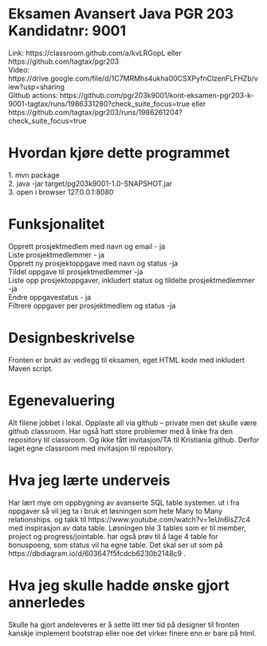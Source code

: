 <h1>Eksamen Avansert Java PGR 203 Kandidatnr: 9001</h1>
Link: https://classroom.github.com/a/kvLRGopL eller https://github.com/tagtax/pgr203
<br> Video: https://drive.google.com/file/d/1C7MRMhs4ukha00CSXPyfnClzenFLFHZb/view?usp=sharing
<br> Github actions: https://github.com/pgr203k9001/kont-eksamen-pgr203-k-9001-tagtax/runs/1986331280?check_suite_focus=true eller https://github.com/tagtax/pgr203/runs/1986261204?check_suite_focus=true

<h1>Hvordan kjøre dette programmet</h1>
1. mvn package <br>
2. java -jar target/pg203k9001-1.0-SNAPSHOT.jar <br>
3. open i browser 127.0.0.1:8080 <br>

<h1>Funksjonalitet</h1>
Opprett prosjektmedlem med navn og email - ja <br>
Liste prosjektmedlemmer - ja <br>
Opprett ny prosjektoppgave med navn og status -ja <br>
Tildel oppgave til prosjektmedlemmer -ja <br>
Liste opp prosjektoppgaver, inkludert status og tildelte prosjektmedlemmer -ja <br>
Endre oppgavestatus - ja <br>
Filtrere oppgaver per prosjektmedlem og status -ja <br>

<h1>Designbeskrivelse</h1>
Fronten er brukt av vedlegg til eksamen, eget HTML kode med inkludert Maven script. 

<h1>Egenevaluering</h1>
Alt filene jobbet i lokal. Opplaste all via github – private men det skulle være github classroom.
Har også hatt store problemer med å linke fra den repository til classroom. Og ikke fått invitasjon/TA til Kristiania github. Derfor laget egne classroom med invitasjon til repository.

<h1>Hva jeg lærte underveis</h1>
Har lært mye om oppbygning av avanserte SQL table systemer. 
ut i fra oppgaver så vil jeg ta i bruk et løsningen som hete Many to Many relationships.
og takk til https://www.youtube.com/watch?v=1eUn6lsZ7c4 med inspirasjon av data table.
Løsningen ble 3 tables som er til member, project og progress/jointable.
har også prøv til å lage 4 table for bonuspoeng, som status vil ha egne table. Det skal ser ut som på https://dbdiagram.io/d/603647f5fcdcb6230b2148c9 .

<h1>Hva jeg skulle hadde ønske gjort annerledes</h1>
Skulle ha gjort andeleveres er å sette litt mer tid på designer til fronten kanskje implement bootstrap eller noe det virker finere enn er bare på html. 
